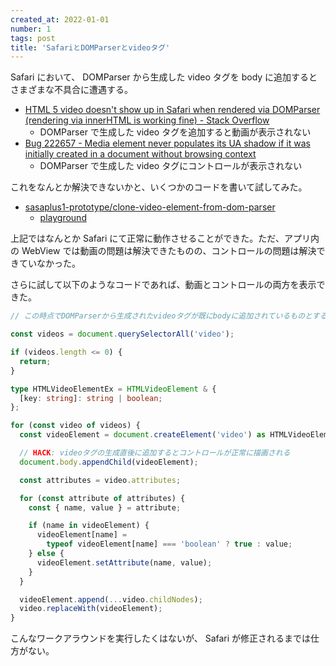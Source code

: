 ```yaml
---
created_at: 2022-01-01
number: 1
tags: post
title: 'SafariとDOMParserとvideoタグ'
---
```


Safari において、 DOMParser から生成した video タグを body に追加するとさまざまな不具合に遭遇する。

- [HTML 5 video doesn't show up in Safari when rendered via DOMParser (rendering via innerHTML is working fine) - Stack Overflow](https://stackoverflow.com/q/58240755)
  - DOMParser で生成した video タグを追加すると動画が表示されない
- [Bug 222657 - Media element never populates its UA shadow if it was initially created in a document without browsing context](https://bugs.webkit.org/show_bug.cgi?id=222657)
  - DOMParser で生成した video タグにコントロールが表示されない

これをなんとか解決できないかと、いくつかのコードを書いて試してみた。

- [sasaplus1-prototype/clone-video-element-from-dom-parser](https://github.com/sasaplus1-prototype/clone-video-element-from-dom-parser)
  - [playground](https://sasaplus1-prototype.github.io/clone-video-element-from-dom-parser/)

上記ではなんとか Safari にて正常に動作させることができた。ただ、アプリ内の WebView では動画の問題は解決できたものの、コントロールの問題は解決できていなかった。

さらに試して以下のようなコードであれば、動画とコントロールの両方を表示できた。

```ts
// この時点でDOMParserから生成されたvideoタグが既にbodyに追加されているものとする

const videos = document.querySelectorAll('video');

if (videos.length <= 0) {
  return;
}

type HTMLVideoElementEx = HTMLVideoElement & {
  [key: string]: string | boolean;
};

for (const video of videos) {
  const videoElement = document.createElement('video') as HTMLVideoElementEx;

  // HACK: videoタグの生成直後に追加するとコントロールが正常に描画される
  document.body.appendChild(videoElement);

  const attributes = video.attributes;

  for (const attribute of attributes) {
    const { name, value } = attribute;

    if (name in videoElement) {
      videoElement[name] =
        typeof videoElement[name] === 'boolean' ? true : value;
    } else {
      videoElement.setAttribute(name, value);
    }
  }

  videoElement.append(...video.childNodes);
  video.replaceWith(videoElement);
}
```

こんなワークアラウンドを実行したくはないが、 Safari が修正されるまでは仕方がない。

